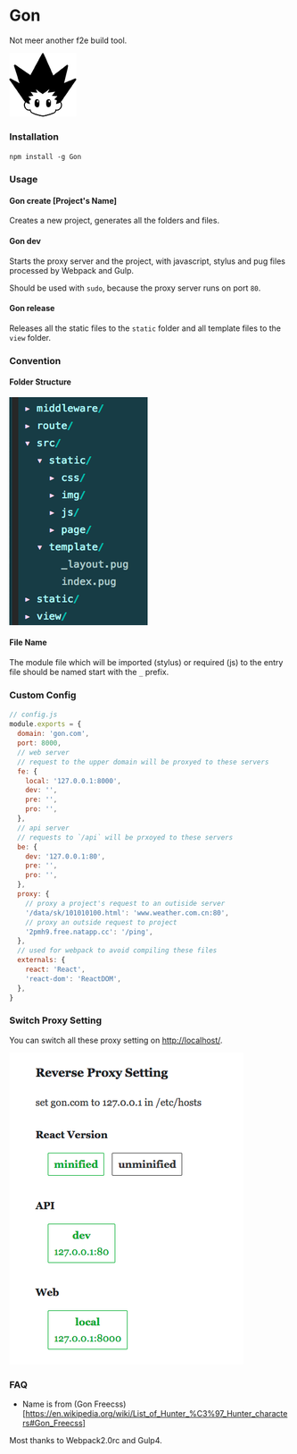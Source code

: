 # Gon

Not meer another f2e build tool.

![Gon](https://github.com/gaowhen/gaowhen.github.io/blob/master/static/img/gon/logo.png?raw=true)

### Installation

`npm install -g Gon`

### Usage

#### Gon create [Project's Name]

Creates a new project, generates all the folders and files.

#### Gon dev

Starts the proxy server and the project, with javascript, stylus and pug files processed by Webpack and Gulp.

Should be used with `sudo`, because the proxy server runs on port `80`.

#### Gon release

Releases all the static files to the `static` folder and all template files to the `view` folder.

### Convention

#### Folder Structure

![Folder structure](https://github.com/gaowhen/gaowhen.github.io/blob/master/static/img/gon/folder.png?raw=true)

#### File Name

The module file which will be imported (stylus) or required (js) to the entry file should be named start with the `_` prefix.

### Custom Config

```javascript
// config.js
module.exports = {
  domain: 'gon.com',
  port: 8000,
  // web server
  // request to the upper domain will be proxyed to these servers
  fe: {
    local: '127.0.0.1:8000',
    dev: '',
    pre: '',
    pro: '',
  },
  // api server
  // requests to `/api` will be prxoyed to these servers
  be: {
    dev: '127.0.0.1:80',
    pre: '',
    pro: '',
  },
  proxy: {
    // proxy a project's request to an outiside server
    '/data/sk/101010100.html': 'www.weather.com.cn:80',
    // proxy an outside request to project
    '2pmh9.free.natapp.cc': '/ping',
  },
  // used for webpack to avoid compiling these files
  externals: {
    react: 'React',
    'react-dom': 'ReactDOM',
  },
}
```

### Switch Proxy Setting

You can switch all these proxy setting on  [http://localhost/](http://localhost/).

![proxy setting](https://github.com/gaowhen/gaowhen.github.io/blob/master/static/img/gon/proxy.png?raw=true)


### FAQ

* Name is from (Gon Freecss)[https://en.wikipedia.org/wiki/List_of_Hunter_%C3%97_Hunter_characters#Gon_Freecss]

Most thanks to Webpack2.0rc and Gulp4.
